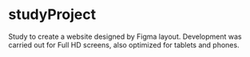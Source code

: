 # studyProject
Study to create a website designed by Figma layout. Development was carried out for Full HD screens, also optimized for tablets and phones.
